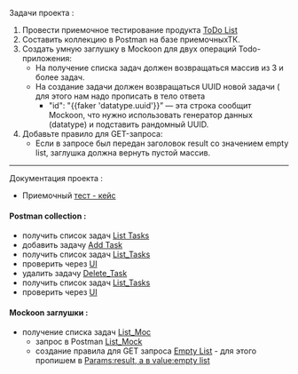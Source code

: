  Задачи проекта : 
1. Провести приемочное тестирование продукта [ToDo List](https://sky-todo-list.herokuapp.com/) 
2. Составить коллекцию в Postman на базе приемочныхТК.
3. Создать умную заглушку в Mockoon для двух операций Todo-приложения:
   - На получение списка  задач должен возвращаться массив из 3 и более задач.
   - На создание задачи  должен возвращаться UUID новой задачи ( для этого нам надо прописать в тело ответа 
     -  "id": "{{faker 'datatype.uuid'}}” — эта строка сообщит Mockoon, что нужно  использовать генератор данных (datatype) и подставить рандомный UUID.
4. Добавьте правило для GET-запроса:
   - Если в запросе был передан заголовок result со значением empty list, заглушка должна вернуть пустой массив.
  ---
  Документация проекта :
   - Приемочный [тест - кейс](https://docs.google.com/spreadsheets/d/13p9S8zqcwzTZ3-FcWgr12GGeLUkLYaFfKDshi44NFpA/edit?usp=sharing )
  #### Postman collection :
-  получить список задач   [List Tasks](https://drive.google.com/file/d/1I4ueDJA-Bxw7LRVYtp7tzsSSq6eeACMQ/view?usp=sharing/)
-  добавить задачу [Add Task](https://drive.google.com/file/d/13wl8FVoITrZ9T45Uu-FGtiIPCSuTdV8S/view?usp=sharing/)
-  получить список задач [List_Tasks](https://drive.google.com/file/d/1K6gbeGpgRtn3VYOjGyiyqJf_38Piinek/view?usp=sharing/)
-   проверить через [UI](https://drive.google.com/file/d/1s_Bzwl_wQGkfK-JMbe3jvoU8G7F1m0wf/view?usp=sharing/)
-   удалить задачу [Delete_Task](https://drive.google.com/file/d/1t4ollpOHFrIsZz3jhlQkoIyPpMVmFxTk/view?usp=sharing)
-   получить список задач [List_Tasks](![image](https://drive.google.com/file/d/1C2C3n8FeAJzRFQrYII1mdng_nADWjCzf/view?usp=sharing)
)
-   проверить через [UI](https://drive.google.com/file/d/10CLnNKQVXeA2Ogv4Zn0lx_4KNl6hrHI4/view?usp=sharing/)

#### Mockoon заглушки : 
- получение списка задач [List_Moc](https://drive.google.com/file/d/10bHfp29bhJ27_xhcFxO27BTBN8rIoYRi/view?usp=sharing/)
  - запрос в Postman [List_Mock](https://drive.google.com/file/d/13DLbyDxmVo020qoCtJsoob007qzTiUqI/view?usp=sharing/)
  - создание правила для GET запроса [Empty List](https://drive.google.com/file/d/1BKDiKT6Y-pp77cs4g8h2dma5Ozdh9LlI/view?usp=sharing) - для этого пропишем в  [Params:result, а в value:empty list](https://drive.google.com/file/d/1gCqCKXsNtyPqImtceIGCrMwOeRU5Q54R/view?usp=sharing)


